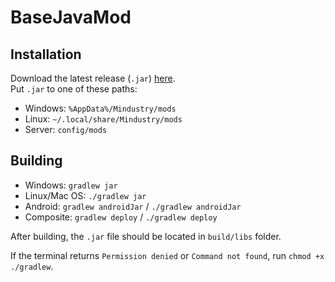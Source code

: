 # BaseJavaMod

## Installation
Download the latest release (`.jar`) [here](). <br>
Put `.jar` to one of these paths:
* Windows: `%AppData%/Mindustry/mods`
* Linux: `~/.local/share/Mindustry/mods` 
* Server: `config/mods`

## Building
* Windows: `gradlew jar`
* Linux/Mac OS: `./gradlew jar`
* Android: `gradlew androidJar` / `./gradlew androidJar`
* Composite: `gradlew deploy` / `./gradlew deploy`

After building, the `.jar` file should be located in `build/libs` folder.

If the terminal returns `Permission denied` or `Command not found`, run `chmod +x ./gradlew`.
